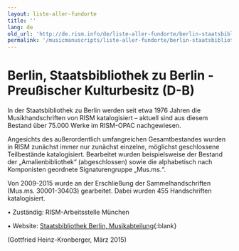 ```yaml
---
layout: liste-aller-fundorte
title: ''
lang: de
old_url: 'http://de.rism.info/de/liste-aller-fundorte/berlin-staatsbibliothek-preussischer-kulturbesitz-d-b.html'
permalink: '/musicmanuscripts/liste-aller-fundorte/berlin-staatsbibliothek-preussischer-kulturbesitz-d-b.html'
---
```


# Berlin, Staatsbibliothek zu Berlin - Preußischer Kulturbesitz (D-B)

In der Staatsbibliothek zu Berlin werden seit etwa 1976 Jahren die Musikhandschriften von RISM katalogisiert – aktuell sind aus diesem Bestand über 75.000 Werke im RISM-OPAC nachgewiesen.

Angesichts des außerordentlich umfangreichen Gesamtbestandes wurden in RISM zunächst immer nur zunächst einzelne, möglichst geschlossene Teilbestände katalogisiert. Bearbeitet wurden beispielsweise der Bestand der „Amalienbibliothek“ (abgeschlossen) sowie die alphabetisch nach Komponisten geordnete Signaturengruppe „Mus.ms.“.

Von 2009-2015 wurde an der Erschließung der Sammelhandschriften (Mus.ms. 30001-30403) gearbeitet. Dabei wurden 455 Handschriften katalogisiert.

• Zuständig: RISM-Arbeitsstelle München

• Website: [Staatsbibliothek Berlin, Musikabteilung](https://staatsbibliothek-berlin.de/die-staatsbibliothek/abteilungen/musik "Opens external link in new window"){:blank}

(Gottfried Heinz-Kronberger, März 2015)

